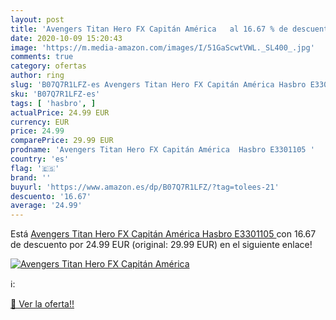```yaml
---
layout: post
title: 'Avengers Titan Hero FX Capitán América   al 16.67 % de descuento'
date: 2020-10-09 15:20:43
image: 'https://m.media-amazon.com/images/I/51GaScwtVWL._SL400_.jpg'
comments: true
category: ofertas
author: ring
slug: 'B07Q7R1LFZ-es Avengers Titan Hero FX Capitán América Hasbro E3301105'
sku: 'B07Q7R1LFZ-es'
tags: [ 'hasbro', ]
actualPrice: 24.99 EUR
currency: EUR
price: 24.99
comparePrice: 29.99 EUR
prodname: 'Avengers Titan Hero FX Capitán América  Hasbro E3301105 '
country: 'es'
flag: '🇪🇸'
brand: ''
buyurl: 'https://www.amazon.es/dp/B07Q7R1LFZ/?tag=tolees-21'
descuento: '16.67'
average: '24.99'
---
```


Está [Avengers Titan Hero FX Capitán América  Hasbro E3301105 ](https://www.amazon.es/dp/B07Q7R1LFZ/?tag=tolees-21) con 16.67 de descuento por 24.99 EUR (original: 29.99 EUR) en el siguiente enlace!

[![Avengers Titan Hero FX Capitán América  ](https://m.media-amazon.com/images/I/51GaScwtVWL._SL400_.jpg)](https://www.amazon.es/dp/B07Q7R1LFZ/?tag=tolees-21)

ℹ️:


[🛒 Ver la oferta!!](https://www.amazon.es/dp/B07Q7R1LFZ/?tag=tolees-21)
